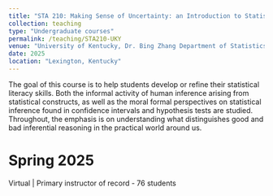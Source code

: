 ```yaml
---
title: "STA 210: Making Sense of Uncertainty: an Introduction to Statistical Reasoning"
collection: teaching
type: "Undergraduate courses"
permalink: /teaching/STA210-UKY
venue: "University of Kentucky, Dr. Bing Zhang Department of Statistics"
date: 2025
location: "Lexington, Kentucky"
---
```


The goal of this course is to help students develop or refine their statistical literacy skills. Both the informal activity of human inference arising from statistical constructs, as well as the moral formal perspectives on statistical inference found in confidence intervals and hypothesis tests are studied. Throughout, the emphasis is on understanding what distinguishes good and bad inferential reasoning in the practical world around us.

Spring 2025
======
Virtual | 
Primary instructor of record - 76 students
